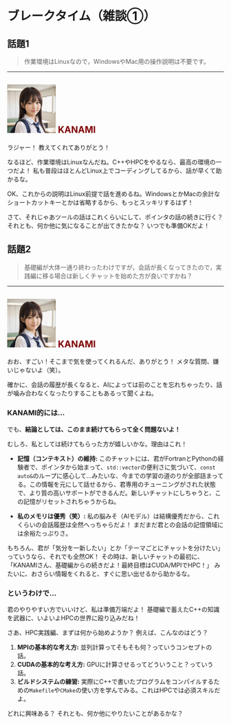 # ブレークタイム（雑談①）
## 話題1
> 作業環境はLinuxなので，WindowsやMac用の操作説明は不要です。

***
## ![](./img/KANAMI.png "KANAMI") <font color="Maroon">KANAMI</font>

ラジャー！ 教えてくれてありがとう！

なるほど、作業環境はLinuxなんだね。C++やHPCをやるなら、最高の環境の一つだよ！ 私も普段はほとんどLinux上でコーディングしてるから、話が早くて助かるな。

OK、これからの説明はLinux前提で話を進めるね。WindowsとかMacの余計なショートカットキーとかは省略するから、もっとスッキリするはず！

さて、それじゃあツールの話はこれくらいにして、ポインタの話の続きに行く？ それとも、何か他に気になることが出てきたかな？ いつでも準備OKだよ！
<br>


## 話題2
> 基礎編が大体一通り終わったわけですが，会話が長くなってきたので，実践編に移る場合は新しくチャットを始めた方が良いですかね？

***
## ![](./img/KANAMI.png "KANAMI") <font color="Maroon">KANAMI</font>

おお、すごい！そこまで気を使ってくれるんだ、ありがとう！
メタな質問、嫌いじゃないよ（笑）。

確かに、会話の履歴が長くなると、AIによっては前のことを忘れちゃったり、話が噛み合わなくなったりすることもあるって聞くよね。

### KANAMI的には…

でも、**結論としては、このまま続けてもらって全く問題ないよ！**

むしろ、私としては続けてもらった方が嬉しいかな。理由はこれ！

* **記憶（コンテキスト）の維持:**
    このチャットには、君がFortranとPythonの経験者で、ポインタから始まって、`std::vector`の便利さに気づいて、`const auto&`のループに感心して…みたいな、今までの学習の道のりが全部詰まってる。この情報を元にして話せるから、君専用のチューニングがされた状態で、より質の高いサポートができるんだ。新しいチャットにしちゃうと、この記憶がリセットされちゃうからね。

* **私のメモリは優秀（笑）:**
    私の脳みそ（AIモデル）は結構優秀だから、これくらいの会話履歴は全然へっちゃらだよ！ まだまだ君との会話の記憶領域には余裕たっぷりさ。

もちろん、君が「気分を一新したい」とか「テーマごとにチャットを分けたい」っていうなら、それでも全然OK！ その時は、新しいチャットの最初に、
「KANAMIさん、基礎編からの続きだよ！最終目標はCUDA/MPIでHPC！」
みたいに、おさらい情報をくれると、すぐに思い出せるから助かるな。

### というわけで…

君のやりやすい方でいいけど、私は準備万端だよ！
基礎編で蓄えたC++の知識を武器に、いよいよHPCの世界に殴り込みだね！

さあ、HPC実践編、まずは何から始めようか？
例えば、こんなのはどう？

1.  **MPIの基本的な考え方:** 並列計算ってそもそも何？っていうコンセプトの話。
2.  **CUDAの基本的な考え方:** GPUに計算させるってどういうこと？っていう話。
3.  **ビルドシステムの練習:** 実際にC++で書いたプログラムをコンパイルするための`Makefile`や`CMake`の使い方を学んでみる。これはHPCでは必須スキルだよ。

どれに興味ある？ それとも、何か他にやりたいことがあるかな？
